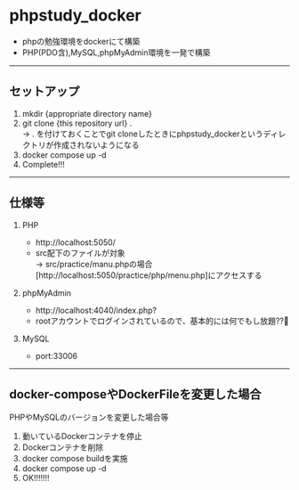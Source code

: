 # phpstudy_docker
- phpの勉強環境をdockerにて構築
- PHP(PDO含),MySQL,phpMyAdmin環境を一発で構築
---

## セットアップ
1. mkdir {appropriate directory name}
2. git clone {this repository url} .  
→ . を付けておくことでgit cloneしたときにphpstudy_dockerというディレクトリが作成されないようになる
3. docker compose up -d
4. Complete!!!

---

## 仕様等
1. PHP
   * http://localhost:5050/
   * src配下のファイルが対象  
      -> src/practice/manu.phpの場合[http://localhost:5050/practice/php/menu.php]にアクセスする  
     
2. phpMyAdmin  
   * http://localhost:4040/index.php?
   * rootアカウントでログインされているので、基本的には何でもし放題??🥺

3. MySQL
   * port:33006
---

## docker-composeやDockerFileを変更した場合
PHPやMySQLのバージョンを変更した場合等  
1. 動いているDockerコンテナを停止
2. Dockerコンテナを削除
3. docker compose buildを実施
4. docker compose up -d
5. OK!!!!!!!
